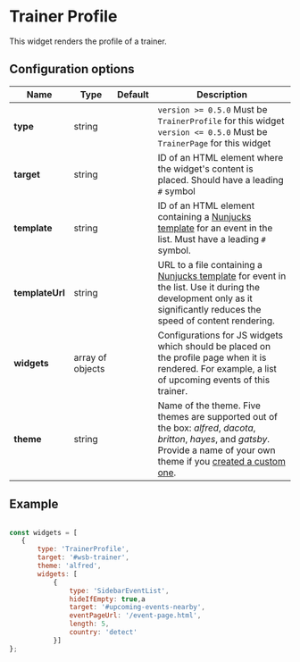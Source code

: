 # Trainer Profile

This widget renders the profile of a trainer.

## Configuration options

| Name | Type | Default | Description |
|------|------|---------|-------------|
| **type** | string | | `version >= 0.5.0` Must be `TrainerProfile` for this widget<br>`version <= 0.5.0` Must be `TrainerPage` for this widget |
| **target** | string | | ID of an HTML element where the widget's content is placed. Should have a leading `#` symbol |
| **template** | string || ID of an HTML element containing a [Nunjucks template](https://mozilla.github.io/nunjucks/) for an event in the list. Must have a leading `#` symbol. |
| **templateUrl** | string || URL to a file containing a [Nunjucks template](https://mozilla.github.io/nunjucks/) for event in the list. Use it during the development only as it significantly reduces the speed of content rendering. |
| **widgets** | array of objects || Configurations for JS widgets which should be placed on the profile page when it is rendered. For example, a list of upcoming events of this trainer. |
| **theme** | string || Name of the theme. Five themes are supported out of the box: *alfred*, *dacota*, *britton*, *hayes*, and *gatsby*. Provide a name of your own theme if you [created a custom one](../../themes/custom-theme.md). |

## Example

```javascript

const widgets = [
   {
       type: 'TrainerProfile',
       target: '#wsb-trainer',
       theme: 'alfred',
       widgets: [
           {
               type: 'SidebarEventList',
               hideIfEmpty: true,a
               target: '#upcoming-events-nearby',
               eventPageUrl: '/event-page.html',
               length: 5,
               country: 'detect'
           }]
};
```
